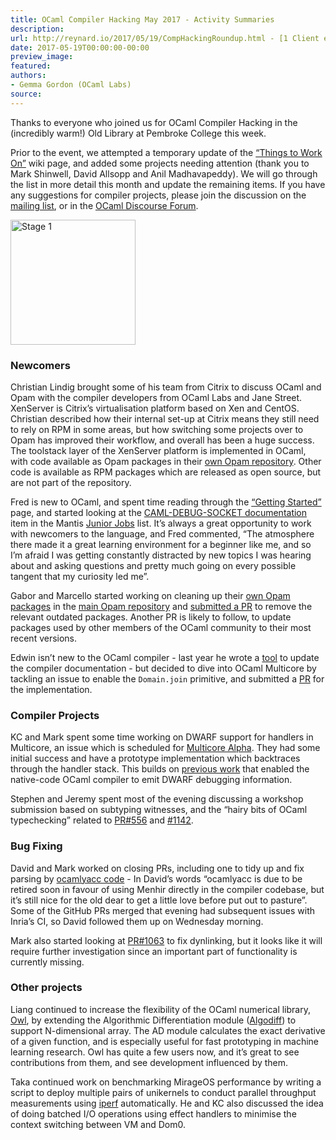 ```yaml
---
title: OCaml Compiler Hacking May 2017 - Activity Summaries
description:
url: http://reynard.io/2017/05/19/CompHackingRoundup.html - [1 Client error: Couldn't resolve host name]
date: 2017-05-19T00:00:00-00:00
preview_image:
featured:
authors:
- Gemma Gordon (OCaml Labs)
source:
---
```


<p>Thanks to everyone who joined us for OCaml Compiler Hacking in the (incredibly warm!) Old Library at Pembroke College this week.</p>

<p>Prior to the event, we attempted a temporary update of the <a href="https://github.com/ocamllabs/compiler-hacking/wiki/Things-to-work-on">&ldquo;Things to Work On&rdquo;</a> wiki page, and added some projects needing attention (thank you to Mark Shinwell, David Allsopp and Anil Madhavapeddy). We will go through the list in more detail this month and update the remaining items. If you have any suggestions for compiler projects, please join the discussion on the <a href="http://lists.ocaml.org/listinfo/cam-compiler-hacking">mailing list</a>, or in the <a href="https://discuss.ocaml.org/t/ocaml-compiler-hacking-event/140">OCaml Discourse Forum</a>.</p>

<p>
<img src="http://reynard.io/images/CompHackMay17.jpg" alt="Stage 1" width="200"/>
</p>

<h3>Newcomers</h3>

<p>Christian Lindig brought some of his team from Citrix to discuss OCaml and Opam with the compiler developers from OCaml Labs and Jane Street. XenServer is Citrix&rsquo;s virtualisation platform based on Xen and CentOS. Christian described how their internal set-up at Citrix means they still need to rely on RPM in some areas, but how switching some projects over to Opam has improved their workflow, and overall has been a huge success. The toolstack layer of the XenServer platform is implemented in OCaml, with code available as Opam packages in their <a href="https://github.com/xapi-project/xs-opam">own Opam repository</a>. Other code is available as RPM packages which are released as open source, but are not part of the repository.</p>

<p>Fred is new to OCaml, and spent time reading through the <a href="https://github.com/ocamllabs/compiler-hacking/wiki/Getting-started">&ldquo;Getting Started&rdquo;</a> page, and started looking at the <a href="https://caml.inria.fr/mantis/view.php?id=6504">CAML-DEBUG-SOCKET documentation</a> item in the Mantis <a href="https://caml.inria.fr/mantis/view_all_bug_page.php">Junior Jobs</a> list. It&rsquo;s always a great opportunity to work with newcomers to the language, and Fred commented, &ldquo;The atmosphere there made it a great learning environment for a beginner like me, and so I&rsquo;m afraid I was getting constantly distracted by new topics I was hearing about and asking questions and pretty much going on every possible tangent that my curiosity led me&rdquo;.</p>

<p>Gabor and Marcello started working on cleaning up their <a href="https://github.com/xapi-project/xs-opam">own Opam packages</a> in the <a href="https://github.com/ocaml/opam">main Opam repository</a> and <a href="https://github.com/ocaml/opam-repository/pull/9206">submitted a PR</a> to remove the relevant outdated packages. Another PR is likely to follow, to update packages used by other members of the OCaml community to their most recent versions.</p>

<p>Edwin isn&rsquo;t new to the OCaml compiler - last year he wrote a <a href="https://github.com/ocaml/ocaml/pull/916">tool</a> to update the compiler documentation - but decided to dive into OCaml Multicore by tackling an issue to enable the <code class="highlighter-rouge">Domain.join</code> primitive, and submitted a <a href="https://github.com/ocamllabs/ocaml-multicore/pull/130">PR</a> for the implementation.</p>

<h3>Compiler Projects</h3>

<p>KC and Mark spent some time working on DWARF support for handlers in Multicore, an issue which is scheduled for <a href="https://github.com/ocamllabs/ocaml-multicore/projects/1#card-2897910">Multicore Alpha</a>. They had some initial success and have a prototype implementation which backtraces through the handler stack. This builds on <a href="http://ocamllabs.io/doc/dwarf-debugging.html - [404 Not Found]">previous work</a> that enabled the native-code OCaml compiler to emit DWARF debugging information.</p>

<p>Stephen and Jeremy spent most of the evening discussing a workshop submission based on subtyping witnesses, and the &ldquo;hairy bits of OCaml typechecking&rdquo; related to <a href="https://github.com/ocaml/ocaml/pull/556">PR#556</a> and <a href="https://github.com/ocaml/ocaml/pull/1142">#1142</a>.</p>

<h3>Bug Fixing</h3>

<p>David and Mark worked on closing PRs, including one to tidy up and fix parsing by <a href="https://github.com/ocaml/ocaml/pull/1012">ocamlyacc code</a> - In David&rsquo;s words &ldquo;ocamlyacc is due to be retired soon in favour of using Menhir directly in the compiler codebase, but it&rsquo;s still nice for the old dear to get a little love before put out to pasture&rdquo;. Some of the GitHub PRs merged that evening had subsequent issues with Inria&rsquo;s CI, so David followed them up on Wednesday morning.</p>

<p>Mark also started looking at <a href="https://github.com/ocaml/ocaml/pull/1063">PR#1063</a> to fix dynlinking, but it looks like it will require further investigation since an important part of functionality is currently missing.</p>

<h3>Other projects</h3>

<p>Liang continued to increase the flexibility of the OCaml numerical library, <a href="https://github.com/ryanrhymes/owl">Owl</a>, by extending the Algorithmic Differentiation module (<a href="https://github.com/ryanrhymes/owl/wiki/Tutorial:-Algorithmic-Differentiation">Algodiff</a>) to support N-dimensional array. The AD module calculates the exact derivative of a given function, and is especially useful for fast prototyping in machine learning research. Owl has quite a few users now, and it&rsquo;s great to see contributions from them, and see development influenced by them.</p>

<p>Taka continued work on benchmarking MirageOS performance by writing a script to deploy multiple pairs of unikernels to conduct parallel throughput measurements using <a href="https://github.com/TImada/mirage_iperf">iperf</a> automatically. He and KC also discussed the idea of doing batched I/O operations using effect handlers to minimise the context switching between VM and Dom0.</p>

